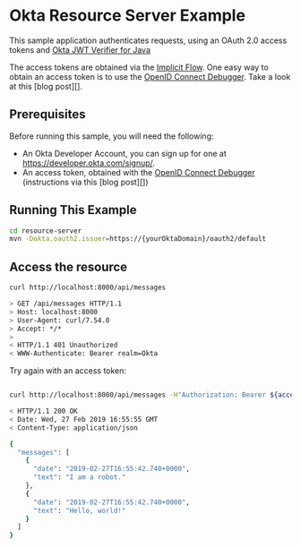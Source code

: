 # Okta Resource Server Example

This sample application authenticates requests, using an OAuth 2.0 access tokens and [Okta JWT Verifier for Java][]

The access tokens are obtained via the [Implicit Flow][].  One easy way to obtain an access token is to use the [OpenID Connect Debugger][]. Take a look at this [blog post][].

## Prerequisites

Before running this sample, you will need the following:

* An Okta Developer Account, you can sign up for one at https://developer.okta.com/signup/.
* An access token, obtained with the [OpenID Connect Debugger][] (instructions via this [blog post][])

## Running This Example

```bash
cd resource-server
mvn -Dokta.oauth2.issuer=https://{yourOktaDomain}/oauth2/default
```

## Access the resource

```bash
curl http://localhost:8000/api/messages

> GET /api/messages HTTP/1.1
> Host: localhost:8000
> User-Agent: curl/7.54.0
> Accept: */*
>
< HTTP/1.1 401 Unauthorized
< WWW-Authenticate: Bearer realm=Okta
```

Try again with an access token:

```bash

curl http://localhost:8000/api/messages -H"Authorization: Bearer ${accessToken}"

< HTTP/1.1 200 OK
< Date: Wed, 27 Feb 2019 16:55:55 GMT
< Content-Type: application/json

{
  "messages": [
    {
      "date": "2019-02-27T16:55:42.740+0000",
      "text": "I am a robot."
    },
    {
      "date": "2019-02-27T16:55:42.740+0000",
      "text": "Hello, world!"
    }
  ]
}
```

[Implicit Flow]: https://developer.okta.com/authentication-guide/implementing-authentication/implicit
[Okta JWT Verifier for Java]: https://github.com/okta/okta-jwt-verifier-java
[OpenID Connect Debugger]: https://oidcdebugger.com/
[blog post for instructions]: https://developer.okta.com/blog/2018/12/18/secure-spring-rest-api#generate-tokens-in-your-spring-rest-api